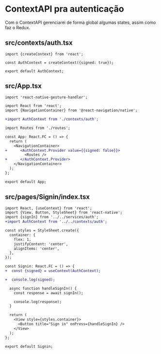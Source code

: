 # ContextAPI pra autenticação

Com o ContextAPI gerenciarei de forma global algumas states, assim como faz o Redux.

## src/contexts/auth.tsx

```tsx
import {createContext} from 'react';

const AuthContext = createContext({signed: true});

export default AuthContext;
```

## src/App.tsx

```diff
import 'react-native-gesture-handler';

import React from 'react';
import {NavigationContainer} from '@react-navigation/native';

+import AuthContext from './contexts/auth';

import Routes from './routes';

const App: React.FC = () => {
  return (
    <NavigationContainer>
+      <AuthContext.Provider value={{signed: false}}>
         <Routes />
+      </AuthContext.Provider>
    </NavigationContainer>
  );
};

export default App;
```

## src/pages/Signin/index.tsx

```diff
import React, {useContext} from 'react';
import {View, Button, StyleSheet} from 'react-native';
import {signIn} from '../../services/auth';
+import AuthContext from '../../contexts/auth';

const styles = StyleSheet.create({
  container: {
    flex: 1,
    justifyContent: 'center',
    alignItems: 'center',
  },
});

const Signin: React.FC = () => {
+  const {signed} = useContext(AuthContext);

+  console.log(signed);

  async function handleSignIn() {
    const response = await signIn();

    console.log(response);
  }

  return (
    <View style={styles.container}>
      <Button title="Sign in" onPress={handleSignIn} />
    </View>
  );
};

export default Signin;
```
